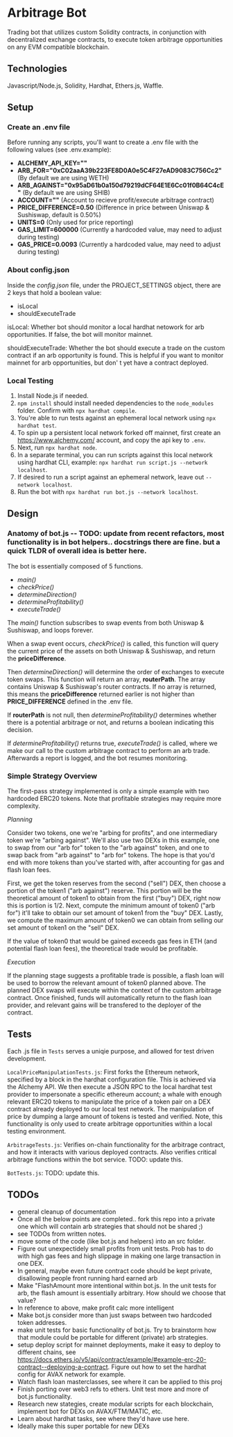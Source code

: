# Arbitrage Bot
Trading bot that utilizes custom Solidity contracts, in conjunction with decentralized exchange contracts, to execute token arbitrage opportunities on any EVM compatible blockchain. 


## Technologies
Javascript/Node.js, Solidity, Hardhat, Ethers.js, Waffle. 


## Setup


### Create an .env file
Before running any scripts, you'll want to create a .env file with the following values (see .env.example):

- **ALCHEMY_API_KEY=""**
- **ARB_FOR="0xC02aaA39b223FE8D0A0e5C4F27eAD9083C756Cc2"** (By default we are using WETH)
- **ARB_AGAINST="0x95aD61b0a150d79219dCF64E1E6Cc01f0B64C4cE"** (By default we are using SHIB)
- **ACCOUNT=""** (Account to recieve profit/execute arbitrage contract)
- **PRICE_DIFFERENCE=0.50** (Difference in price between Uniswap & Sushiswap, default is 0.50%)
- **UNITS=0** (Only used for price reporting)
- **GAS_LIMIT=600000** (Currently a hardcoded value, may need to adjust during testing)
- **GAS_PRICE=0.0093** (Currently a hardcoded value, may need to adjust during testing)


### About config.json
Inside the *config.json* file, under the PROJECT_SETTINGS object, there are 2 keys that hold a boolean value:
- isLocal
- shouldExecuteTrade

isLocal: Whether bot should monitor a local hardhat netowork for arb opportunities. If false, the bot will monitor mainnet. 

shouldExecuteTrade: Whether the bot should execute a trade on the custom contract if an arb opportunity is found. This is helpful if you want to monitor mainnet for arb opportunities, but don'
t yet have a contract deployed. 


### Local Testing
1. Install Node.js if needed.
2. ```npm install``` should install needed dependencies to the ```node_modules``` folder. Confirm with ```npx hardhat compile```.
3. You're able to run tests against an ephemeral local network using ```npx hardhat test```.
4. To spin up a persistent local network forked off mainnet, first create an https://www.alchemy.com/ account, and copy the api key to ```.env```.
5. Next, run ```npx hardhat node```.
6. In a separate terminal, you can run scripts against this local network using hardhat CLI, example: ```npx hardhat run script.js --network localhost```.
7. If desired to run a script against an ephemeral network, leave out ```--network localhost```.
8. Run the bot with ```npx hardhat run bot.js --network localhost```.


## Design


### Anatomy of bot.js -- TODO: update from recent refactors, most functionality is in bot helpers.. docstrings there are fine. but a quick TLDR of overall idea is better here. 
The bot is essentially composed of 5 functions.
- *main()*
- *checkPrice()*
- *determineDirection()*
- *determineProfitability()*
- *executeTrade()*

The *main()* function subscribes to swap events from both Uniswap & Sushiswap, and loops forever. 

When a swap event occurs, *checkPrice()* is called, this function will query the current price of the assets on both Uniswap & Sushiswap, and return the **priceDifference**.

Then *determineDirection()* will determine the order of exchanges to execute token swaps. This function will return an array, **routerPath**. The array contains Uniswap & Sushiswap's router contracts. If no array is returned, this means the **priceDifference** returned earlier is not higher than **PRICE_DIFFERENCE** defined in the .env file.

If **routerPath** is not null, then *determineProfitability()* determines whether there is a potential arbitrage or not, and returns a boolean indicating this decision.

If *determineProfitability()* returns true, *executeTrade()* is called, where we make our call to the custom arbitrage contract to perform an arb trade. Afterwards a report is logged, and the bot resumes monitoring.


### Simple Strategy Overview
The first-pass strategy implemented is only a simple example with two hardcoded ERC20 tokens. Note that profitable strategies may require more complexity.

_Planning_

Consider two tokens, one we're "arbing for profits", and one intermediary token we're "arbing against". We'll also use two DEXs in this example, one to swap from our "arb for" token to the "arb against" token, and one to swap back from "arb against" to "arb for" tokens. The hope is that you'd end with more tokens than you've started with, after accounting for gas and flash loan fees.  

First, we get the token reserves from the second ("sell") DEX, then choose a portion of the token1 ("arb against") reserve. This portion will be the theoretical amount of token1 to obtain from the first ("buy") DEX, right now this is portion is 1/2. Next, compute the minimum amount of token0 ("arb for") it'll take to obtain our set amount of token1 from the "buy" DEX. Lastly, we compute the maximum amount of token0 we can obtain from selling our set amount of token1 on the "sell" DEX.
 
If the value of token0 that would be gained exceeds gas fees in ETH (and potential flash loan fees), the theoretical trade would be profitable.

_Execution_

If the planning stage suggests a profitable trade is possible, a flash loan will be used to borrow the relevant amount of token0 planned above. The planned DEX swaps will execute within the context of the custom arbitrage contract. Once finished, funds will automatically return to the flash loan provider, and relevant gains will be transfered to the deployer of the contract.


## Tests
Each .js file in ```Tests``` serves a uniqie purpose, and allowed for test driven development. 

```LocalPriceManipulationTests.js```: First forks the Ethereum network, specified by a block in the hardhat configuration file. This is achieved via the Alchemy API. We then execute a JSON RPC to the local hardhat test provider to impersonate a specific ethereum account; a whale with enough relevant ERC20 tokens to manipulate the price of a token pair on a DEX contract already deployed to our local test network. The manipulation of price by dumping a large amount of tokens is tested and verified. Note, this functionality is only used to create arbitrage opportunities within a local testing environment.     

```ArbitrageTests.js```: Verifies on-chain functionality for the arbitrage contract, and how it interacts with various deployed contracts. Also verifies critical arbitrage functions within the bot service. TODO: update this.

```BotTests.js```: TODO: update this.


## TODOs
 - general cleanup of documentation
 - Once all the below points are completed.. fork this repo into a private one which will contain arb strategies that should not be shared ;)
 - see TODOs from written notes.
 - move some of the code (like bot.js and helpers) into an src folder. 
 - Figure out unexpectidely small profits from unit tests. Prob has to do with high gas fees and high slippage in making one large transaction in one DEX.
 - In general, maybe even future contract code should be kept private, disallowing people front running hard earned arb
 - Make "FlashAmount more intentional within bot.js. In the unit tests for arb, the flash amount is essentially arbitrary. How should we choose that value? 
 - In reference to above, make profit calc more intelligent
 - Make bot.js consider more than just swaps between two hardcoded token addresses.
- make unit tests for basic functionality of bot.js. Try to brainstorm how that module could be portable for different (private) arb strategies.
 - setup deploy script for mainnet deployments, make it easy to deploy to different chains, see https://docs.ethers.io/v5/api/contract/example/#example-erc-20-contract--deploying-a-contract. Figure out how to set the hardhat config for AVAX network for example.
 - Watch flash loan masterclasses, see where it can be applied to this proj
 - Finish porting over web3 refs to ethers. Unit test more and more of bot.js functionality. 
 - Research new stategies, create modular scripts for each blockchain, implement bot for DEXs on AVAX/FTM/MATIC, etc. 
 - Learn about hardhat tasks, see where they'd have use here. 
 - Ideally make this super portable for new DEXs
